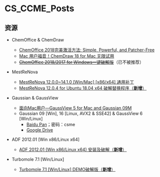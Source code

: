 # CS_CCME_Posts
## 资源

* ChemOffice & ChemDraw

  * [ChemOffice 2018完美激活方法: Simple, Powerful, and Patcher-Free](/cos/cow.md)
  * [Mac 用户福音！ChemDraw 18 for Mac 无限试用](/cos/cdm.md)
  * ~~[ChemOffice 2018/2017 for Windows一键破解版](/cos/cow_legacy.md)~~（已不被推荐）

* MestReNova

  * [MestReNova 12.0.0~14.1.0 \[Win/Mac\] \[x86/x64\] 通用补丁](/mestrenova/mrn.md)
  * [MestReNova 12.0.4 for Ubuntu 18.04 x64 破解替换程序（**新增**）](https://github.com/Z-H-Sun/MRN-ADF_Patch/blob/master/MRN_for_Ubuntu/howto.md)

* Gaussian & GaussView

  * [面向Mac用户—GaussView 5 for Mac and Gaussian 09M](/gaussian/gvm.md)
  * Gaussian 09 \[Win\], 16 \[Linux, AVX2 & SSE42\] & GaussView 6 \[Win/Linux\]  
    * [Baidu Pan](https://pan.baidu.com/s/1DWAsU46HkDF9obtxQxCOeg)；密码：csme
    * [Google Drive](https://drive.google.com/drive/folders/18y4GHdCM6JbDAqHxMtYrAOTuGVcjoah7?usp=sharing)

* ADF 2012.01 \[Win x86/Linux x64\]
  * [ADF 2012.01 (Win x86/Linux x64) 安装及破解（**新增**）](/adf/adf.md)

* Turbomole 7.1 \[Win/Linux\]
  * [Turbomole 7.1 \[Win/Linux\] DEMO破解版（**新增**）](/turbomole/tmolx.md)
